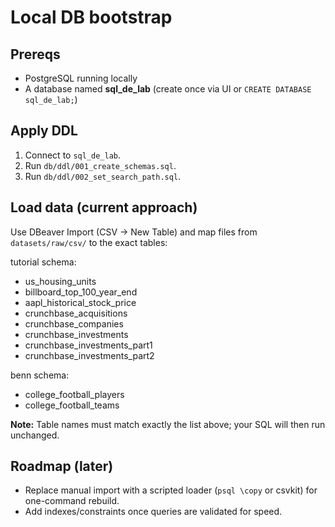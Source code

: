 # Local DB bootstrap

## Prereqs
- PostgreSQL running locally
- A database named **sql_de_lab** (create once via UI or `CREATE DATABASE sql_de_lab;`)

## Apply DDL
1. Connect to `sql_de_lab`.
2. Run `db/ddl/001_create_schemas.sql`.
3. Run `db/ddl/002_set_search_path.sql`.

## Load data (current approach)
Use DBeaver Import (CSV → New Table) and map files from
`datasets/raw/csv/` to the exact tables:

tutorial schema:
- us_housing_units
- billboard_top_100_year_end
- aapl_historical_stock_price
- crunchbase_acquisitions
- crunchbase_companies
- crunchbase_investments
- crunchbase_investments_part1
- crunchbase_investments_part2

benn schema:
- college_football_players
- college_football_teams

**Note:** Table names must match exactly the list above; your SQL will then run unchanged.

## Roadmap (later)
- Replace manual import with a scripted loader (`psql \copy` or csvkit) for one-command rebuild.
- Add indexes/constraints once queries are validated for speed.
